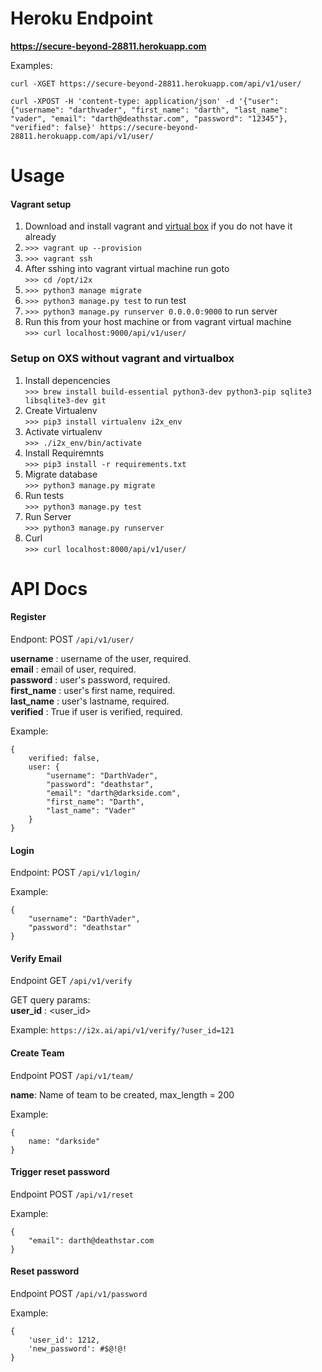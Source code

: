 # Heroku Endpoint

**https://secure-beyond-28811.herokuapp.com**

Examples:

`curl -XGET https://secure-beyond-28811.herokuapp.com/api/v1/user/`

`curl -XPOST -H 'content-type: application/json' -d '{"user": {"username": "darthvader", "first_name": "darth", "last_name": "vader", "email": "darth@deathstar.com", "password": "12345"}, "verified": false}' https://secure-beyond-28811.herokuapp.com/api/v1/user/`

# Usage

#### Vagrant setup
1. Download and install vagrant and [virtual box](https://www.vagrantup.com/downloads.html) if you do not have it already
2. `>>> vagrant up --provision` 
3. `>>> vagrant ssh`
4. After sshing into vagrant virtual machine run goto <br> `>>> cd /opt/i2x`
5. `>>> python3 manage migrate`
6. `>>> python3 manage.py test` to run test
7. `>>> python3 manage.py runserver 0.0.0.0:9000` to run server
8. Run this from your host machine or from vagrant virtual machine <br> `>>> curl localhost:9000/api/v1/user/`


### Setup on OXS without vagrant and virtualbox
1. Install depencencies <br>`>>> brew install build-essential python3-dev python3-pip sqlite3 libsqlite3-dev git`
2. Create Virtualenv <br>`>>> pip3 install virtualenv i2x_env`
3. Activate virtualenv <br>`>>> ./i2x_env/bin/activate`
2. Install Requiremnts <br>`>>> pip3 install -r requirements.txt`
3. Migrate database <br>`>>> python3 manage.py migrate`
4. Run tests <br>`>>> python3 manage.py test`
5. Run Server <br>`>>> python3 manage.py runserver`
7. Curl <br>`>>> curl localhost:8000/api/v1/user/`


# API Docs

#### Register
	
Endpont: POST `/api/v1/user/`
	
**username**   : username of the user, required. <br>
**email**      : email of user, required. <br>
**password**   : user's password, required. <br>
**first_name** : user's first name, required. <br>
**last_name**  : user's lastname, required. <br>
**verified**   : True if user is verified, required. <br>
	
Example:
```
{
    verified: false,
    user: {
	    "username": "DarthVader",
        "password": "deathstar",
        "email": "darth@darkside.com",
	    "first_name": "Darth",
	    "last_name": "Vader"
	}
}
```	
#### Login

Endpoint: POST `/api/v1/login/`

Example:
```
{
    "username": "DarthVader",
    "password": "deathstar"
}
```

#### Verify Email
	
Endpoint GET `/api/v1/verify`
		
GET query params: <br>
**user_id** : <user_id> <br>
		
Example:
        ```https://i2x.ai/api/v1/verify/?user_id=121```


#### Create Team

Endpoint POST `/api/v1/team/` <br>
	
**name**: Name of team to be created, max_length = 200 <br>
	
Example:
```
{
    name: "darkside"
}
```

#### Trigger reset password

Endpoint POST `/api/v1/reset`
	
Example:
```
{
    "email": darth@deathstar.com
}
```

#### Reset password
	
Endpoint POST `/api/v1/password`
	
Example:
```
{
    'user_id': 1212,
    'new_password': #$@!@!
}
```
